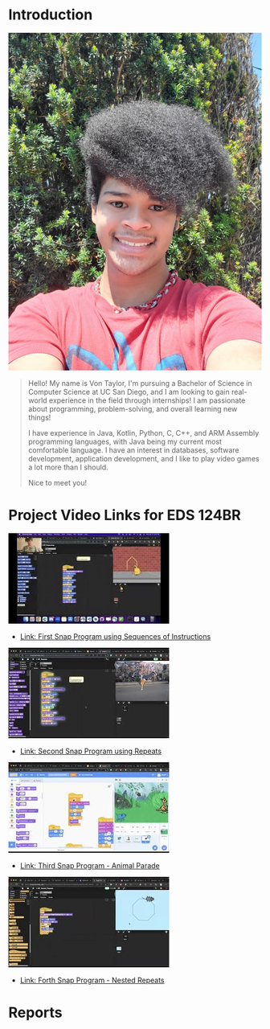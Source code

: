 # Introduction
![me](Pics/me.jpg)
> Hello! My name is Von Taylor, I'm pursuing a Bachelor of Science in Computer Science at UC San Diego, and I am looking to gain real-world experience in the field through internships! I am passionate about programming, problem-solving, and overall learning new things! 
>
> I have experience in Java, Kotlin, Python, C, C++, and ARM Assembly programming languages, with Java being my current most comfortable language. I have an interest in databases, software development, application development, and I like to play video games a lot more than I should. 
>
> Nice to meet you!

# Project Video Links for EDS 124BR
![Vid1](Pics/Vid1.jpeg) 
- [Link: First Snap Program using Sequences of Instructions](https://youtu.be/0iLhSfZvBAg)

![Vid2](Pics/Vid2.jpeg)
- [Link: Second Snap Program using Repeats](https://youtu.be/YgPezMK1dVo)

![Vid3](Pics/Vid3.jpeg)
- [Link: Third Snap Program - Animal Parade](https://youtu.be/pJPGYLmcbvE)

![Vid4](Pics/Vid4.jpeg)
- [Link: Forth Snap Program - Nested Repeats](https://youtu.be/Am71eo9fWj0)

# Reports
